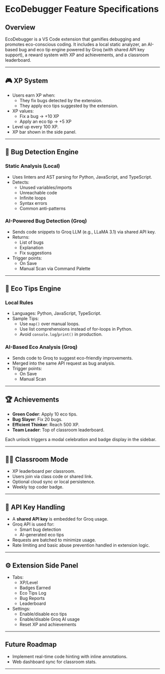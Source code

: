 # EcoDebugger Feature Specifications

## Overview

EcoDebugger is a VS Code extension that gamifies debugging and promotes eco-conscious coding. It includes a local static analyzer, an AI-based bug and eco tip engine powered by Groq (with shared API key support), a reward system with XP and achievements, and a classroom leaderboard.

---

## 🎮 XP System

- Users earn XP when:
  - They fix bugs detected by the extension.
  - They apply eco tips suggested by the extension.
- XP values:
  - Fix a bug → +10 XP
  - Apply an eco tip → +5 XP
- Level up every 100 XP.
- XP bar shown in the side panel.

---

## 🐞 Bug Detection Engine

### Static Analysis (Local)

- Uses linters and AST parsing for Python, JavaScript, and TypeScript.
- Detects:
  - Unused variables/imports
  - Unreachable code
  - Infinite loops
  - Syntax errors
  - Common anti-patterns

### AI-Powered Bug Detection (Groq)

- Sends code snippets to Groq LLM (e.g., LLaMA 3.1) via shared API key.
- Returns:
  - List of bugs
  - Explanation
  - Fix suggestions
- Trigger points:
  - On Save
  - Manual Scan via Command Palette

---

## 🌱 Eco Tips Engine

### Local Rules

- Languages: Python, JavaScript, TypeScript.
- Sample Tips:
  - Use `map()` over manual loops.
  - Use list comprehensions instead of for-loops in Python.
  - Avoid `console.log`/`print()` in production.

### AI-Based Eco Analysis (Groq)

- Sends code to Groq to suggest eco-friendly improvements.
- Merged into the same API request as bug analysis.
- Trigger points:
  - On Save
  - Manual Scan

---

## 🏆 Achievements

- **Green Coder**: Apply 10 eco tips.
- **Bug Slayer**: Fix 20 bugs.
- **Efficient Thinker**: Reach 500 XP.
- **Team Leader**: Top of classroom leaderboard.

Each unlock triggers a modal celebration and badge display in the sidebar.

---

## 👩‍🏫 Classroom Mode

- XP leaderboard per classroom.
- Users join via class code or shared link.
- Optional cloud sync or local persistence.
- Weekly top coder badge.

---

## 🔐 API Key Handling

- A **shared API key** is embedded for Groq usage.
- Groq API is used for:
  - Smart bug detection
  - AI-generated eco tips
- Requests are batched to minimize usage.
- Rate limiting and basic abuse prevention handled in extension logic.

---

## ⚙️ Extension Side Panel

- Tabs:
  - XP/Level
  - Badges Earned
  - Eco Tips Log
  - Bug Reports
  - Leaderboard
- Settings:
  - Enable/disable eco tips
  - Enable/disable Groq AI usage
  - Reset XP and achievements

---

## Future Roadmap

- Implement real-time code hinting with inline annotations.
- Web dashboard sync for classroom stats.

---
